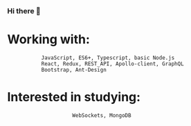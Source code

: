 ### Hi there 👋

# Working with: 
               JavaScript, ES6+, Typescript, basic Node.js
               React, Redux, REST_API, Apollo-client, GraphQL
               Bootstrap, Ant-Design
# Interested in studying:
                         WebSockets, MongoDB
              
